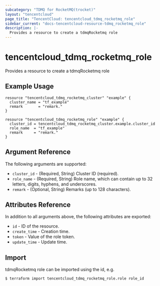 ```yaml
---
subcategory: "TDMQ for RocketMQ(trocket)"
layout: "tencentcloud"
page_title: "TencentCloud: tencentcloud_tdmq_rocketmq_role"
sidebar_current: "docs-tencentcloud-resource-tdmq_rocketmq_role"
description: |-
  Provides a resource to create a tdmqRocketmq role
---
```


# tencentcloud_tdmq_rocketmq_role

Provides a resource to create a tdmqRocketmq role

## Example Usage

```hcl
resource "tencentcloud_tdmq_rocketmq_cluster" "example" {
  cluster_name = "tf_example"
  remark       = "remark."
}

resource "tencentcloud_tdmq_rocketmq_role" "example" {
  cluster_id = tencentcloud_tdmq_rocketmq_cluster.example.cluster_id
  role_name  = "tf_example"
  remark     = "remark."
}
```

## Argument Reference

The following arguments are supported:

* `cluster_id` - (Required, String) Cluster ID (required).
* `role_name` - (Required, String) Role name, which can contain up to 32 letters, digits, hyphens, and underscores.
* `remark` - (Optional, String) Remarks (up to 128 characters).

## Attributes Reference

In addition to all arguments above, the following attributes are exported:

* `id` - ID of the resource.
* `create_time` - Creation time.
* `token` - Value of the role token.
* `update_time` - Update time.



## Import

tdmqRocketmq role can be imported using the id, e.g.
```
$ terraform import tencentcloud_tdmq_rocketmq_role.role role_id
```

